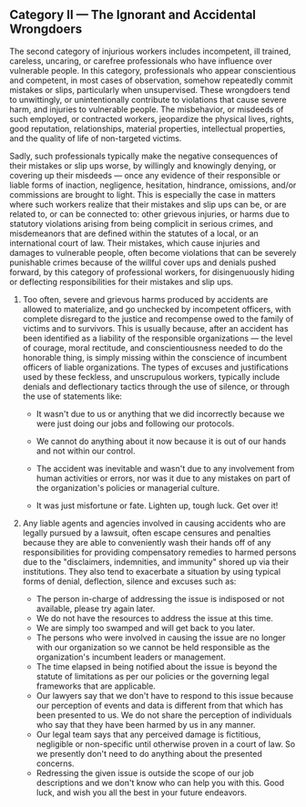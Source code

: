 ## Category II — The Ignorant and Accidental Wrongdoers

The second category of injurious workers includes incompetent, ill trained, careless, uncaring, or carefree professionals who have influence over vulnerable people. In this category, professionals who appear conscientious and competent, in most cases of observation, somehow repeatedly commit mistakes or slips, particularly when unsupervised. These wrongdoers tend to unwittingly, or unintentionally contribute to violations that cause severe harm, and injuries to vulnerable people. The misbehavior, or misdeeds of such employed, or contracted workers, jeopardize the physical lives, rights, good reputation, relationships, material properties, intellectual properties, and the quality of life of non-targeted victims. 

Sadly, such professionals typically make the negative consequences of their mistakes or slip ups worse, by willingly and knowingly denying, or covering up their misdeeds — once any evidence of their responsible or liable forms of inaction, negligence, hesitation, hindrance, omissions, and/or commissions are brought to light. This is especially the case in matters where such workers realize that their mistakes and slip ups can be, or are related to, or can be connected to: other grievous injuries, or harms due to statutory violations arising from being complicit in serious crimes, and misdemeanors that are defined within the statutes of a local, or an international court of law. Their mistakes, which cause injuries and damages to vulnerable people, often become violations that can be severely punishable crimes because of the willful cover ups and denials pushed forward, by this category of professional workers, for disingenuously hiding or deflecting responsibilities for their mistakes and slip ups. 

1. Too often, severe and grievous harms produced by accidents are allowed to materialize, and go unchecked by incompetent officers, with complete disregard to the justice and recompense owed to the family of victims and to survivors. This is usually because, after an accident has been identified as a liability of the responsible organizations — the level of courage, moral rectitude, and conscientiousness needed to do the honorable thing, is simply missing within the conscience of incumbent officers of liable organizations. The types of excuses and justifications used by these feckless, and unscrupulous workers, typically include denials and deflectionary tactics through the use of silence, or through the use of statements like:

    - It wasn't due to us or anything that we did incorrectly because we were just doing our jobs and following our protocols.
	
    - We cannot do anything about it now because it is out of our hands and not within our control.
	
    - The accident was inevitable and wasn't due to any involvement from human activities or errors, nor was it due to any mistakes on part of the organization's policies or managerial culture. 
	
    - It was just misfortune or fate. Lighten up, tough luck. Get over it!

1. Any liable agents and agencies involved in causing accidents who are legally pursued by a lawsuit, often escape censures and penalties because they are able to conveniently wash their hands off of any responsibilities for providing compensatory remedies to harmed persons due to the "disclaimers, indemnities, and immunity" shored up via their institutions. They also tend to exacerbate a situation by using typical forms of denial, deflection, silence and excuses such as: 

    - The person in-charge of addressing the issue is indisposed or not available, please try again later.
    - We do not have the resources to address the issue at this time. 
    - We are simply too swamped and will get back to you later.
    - The persons who were involved in causing the issue are no longer with our organization so we cannot be held responsible as the organization's incumbent leaders or management.
    - The time elapsed in being notified about the issue is beyond the statute of limitations as per our policies or the governing legal frameworks that are applicable.
    - Our lawyers say that we don't have to respond to this issue because our perception of events and data is different from that which has been presented to us. We do not share the perception of individuals who say that they have been harmed by us in any manner.
    - Our legal team says that any perceived damage is fictitious, negligible or non-specific until otherwise proven in a court of law. So we presently don't need to do anything about the presented concerns. 
    - Redressing the given issue is outside the scope of our job descriptions and we don't know who can help you with this. Good luck, and wish you all the best in your future endeavors.       

    